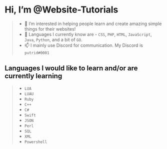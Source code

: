 # Hi, I’m **@Website-Tutorials**
> - 👀 I’m interested in helping people learn and create amazing simple things for their websites!
> - 🧠 Languages I currently know are - `CSS`, `PHP`, `HTML`, `JavaScript`, `Java`, `Python`, and a bit of `GO`.
> - 📫 I mainly use Discord for communication. My Discord is ``putrid#0001``

## Languages I would like to learn and/or are currently learning
> - `LUA`
> - `LUAU`
> - `Ruby`
> - `C++`
> - `C#`
> - `Swift`
> - `JSON`
> - `Perl`
> - `SQL`
> - `XML`
> - `Powershell`
